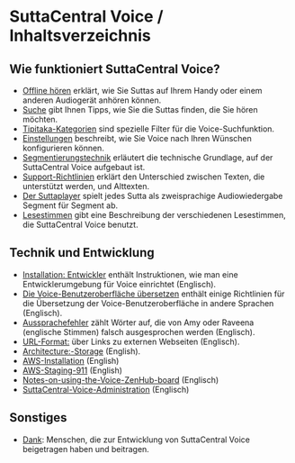 # SuttaCentral Voice / Inhaltsverzeichnis
## Wie funktioniert SuttaCentral Voice?

* [Offline hören](https://sc-voice.github.io/dhammaregen/docs/uber-voice/offline-horen) erklärt, wie Sie Suttas auf Ihrem Handy oder einem anderen Audiogerät anhören können.
* [Suche](https://sc-voice.github.io/dhammaregen/docs/uber-voice/suche) gibt Ihnen Tipps, wie Sie die Suttas finden, die Sie hören möchten.
* [Tipitaka-Kategorien](https://sc-voice.github.io/dhammaregen/docs/uber-voice/tipitaka-kategorien) sind spezielle Filter für die Voice-Suchfunktion.
* [Einstellungen](https://sc-voice.github.io/dhammaregen/docs/uber-voice/einstellungen) beschreibt, wie Sie Voice nach Ihren Wünschen konfigurieren können.
* [Segmentierungstechnik](https://sc-voice.github.io/dhammaregen/docs/uber-voice/segmentierung) erläutert die technische Grundlage, auf der SuttaCentral Voice aufgebaut ist.
* [Support-Richtlinien](https://sc-voice.github.io/dhammaregen/docs/uber-voice/support) erklärt den Unterschied zwischen Texten, die unterstützt werden, und Alttexten.
* [Der Suttaplayer](https://sc-voice.github.io/dhammaregen/docs/uber-voice/suttaplayer) spielt jedes Sutta als zweisprachige Audiowiedergabe Segment für Segment ab.
* [Lesestimmen](https://sc-voice.github.io/dhammaregen/docs/uber-voice/lesestimmen) gibt eine Beschreibung der verschiedenen Lesestimmen, die SuttaCentral Voice benutzt.

<h2 id="Technik und Entwicklung">Technik und Entwicklung</h2>

* [Installation: Entwickler](https://sc-voice.github.io/sc-voice/en/Installation:-Developer) enthält Instruktionen, wie man eine Entwicklerumgebung für Voice einrichtet (Englisch).
* [Die Voice-Benutzeroberfläche übersetzen](https://sc-voice.github.io/sc-voice/en/Translating-Voice-UI) enthält einige Richtlinien für die Übersetzung der Voice-Benutzeroberfläche in andere Sprachen (Englisch).
* [Aussprachefehler](https://sc-voice.github.io/sc-voice/en/Mispronunciations) zählt Wörter auf, die von Amy oder Raveena (englische Stimmen) falsch ausgesprochen werden (Englisch).
* [URL-Format:](https://sc-voice.github.io/sc-voice/en/URL-format) über Links zu externen Webseiten (Englisch).
* [Architecture:-Storage](https://sc-voice.github.io/sc-voice/en/Architecture:-Storage) (English).
* [AWS-Installation](https://sc-voice.github.io/sc-voice/en/AWS-Installation) (English)
* [AWS-Staging-911](https://sc-voice.github.io/sc-voice/en/AWS-Staging-911) (English)
* [Notes-on-using-the-Voice-ZenHub-board](https://sc-voice.github.io/sc-voice/en/Notes-on-using-the-Voice-ZenHub-board) (Englisch)
* [SuttaCentral-Voice-Administration](https://sc-voice.github.io/sc-voice/en/SuttaCentral-Voice-Administration) (Englisch)

## Sonstiges
* [Dank](https://sc-voice.github.io/dhammaregen/docs/uber-voice/dank): Menschen, die zur Entwicklung von SuttaCentral Voice beigetragen haben und beitragen.
